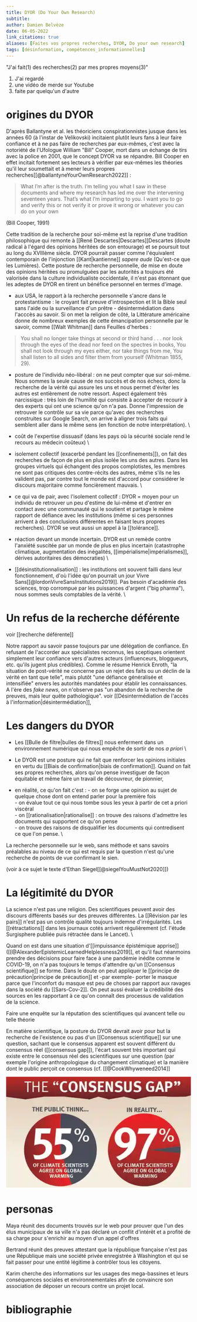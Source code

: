 ```yaml
---
title: DYOR (Do Your Own Research)
subtitle:
author: Damien Belvèze
date: 06-05-2022
link_citations: true
aliases: [Faites vos propres recherches, DYOR, Do your own research]
tags: [désinformation, compétences_informationnelles]
---
```


"J'ai fait(1) des recherches(2) par mes propres moyens(3)"
1. J'ai regardé
2. une vidéo de merde sur Youtube
3. faite par quelqu'un d'autre


# origines du DYOR

D'après Ballantyne et al. les théoriciens conspirationnistes jusque dans les années 60 (à l'instar de Velikovski) incitaient plutôt leurs fans à leur faire confiance et à ne pas faire de recherches par eux-mêmes, c'est avec la notoriété de l'Ufologue William "Bill" Cooper, mort dans un échange de tirs avec la police en 2001, que le concept DYOR va se répandre. Bill Cooper en effet incitait fortement ses lecteurs à vérifier par eux-mêmes les théories qu'il leur soumettait et à mener leurs propres recherches[[@ballantyneYourOwnResearch2022]] : 

>What I’m after is the truth. I’m telling you what I saw in these documents and where my research has led me over the intervening seventeen years. That’s what I’m imparting to you. I want you to go and verify this or not verify it or prove it wrong or whatever you can do on your own

(Bill Cooper, 1991)

Cette tradition de la recherche pour soi-même est la reprise d'une tradition philosophique qui remonte à [[René Descartes|Descartes]]Descartes (doute radical à l'égard des opinions héritées de son entourage) et se poursuit tout au long du XVIIIème siècle. DYOR pourrait passer comme l'équivalent contemporain de l'injonction [[Kant|kantienne]] *sapere aude* (Qu'est-ce que les Lumières). Cette posture de recherche personnelle, de mise en doute des opinions héritées ou promulguées par les autorités a toujours été valorisée dans la culture individualiste occidentale, il n'est pas étonnant que les adeptes de DYOR en tirent un bénéfice personnel en termes d'image. 

- aux USA, le rapport à la recherche personnelle s'ancre dans le protestantisme : le croyant fait preuve d'introspection et lit la Bible seul sans l'aide ou la surveillance d'un prêtre - désintermédiation dans l'acccès au savoir. Si on met la religion de côté, la Littérature américaine donne de nombreux exemples de cette émancipation personnelle par le savoir, comme [[Walt Whitman]] dans Feuilles d'herbes : 

> You shall no longer take things at second or third hand . . . 
> nor look through the eyes of the dead nor feed on the spectres in books, 
> You shall not look through my eyes either, nor take things from me, 
> You shall listen to all sides and filter them from yourself (Whitman 1855, 29).

- posture de l'individu néo-libéral : on ne peut compter que sur soi-même. Nous sommes la seule cause de nos succès et de nos échecs, donc la recherche de la vérité qui assure les uns et nous permet d'éviter les autres est entièrement de notre ressort. Aspect également très narcissique : très loin de l'humilité qui consiste à accepter de recourir à des experts qui ont une science qu'on n'a pas. Donne l'impression de retrouver le contrôle sur sa vie parce qu'avec des recherches construites sur Google Search, on arrive à aligner trois faits qui semblent aller dans le même sens (en fonction de notre interprétation). \

- coût de l'expertise dissuasif (dans les pays où la sécurité sociale rend le recours au médecin coûteux) \

- isolement collectif (exacerbé pendant les [[confinements]]), on fait des recherches de façon de plus en plus isolée les uns des autres. Dans les groupes virtuels qui échangent des propos complotistes, les membres ne sont pas critiques des contre-récits des autres, même s'ils ne les valident pas, par contre tout le monde est d'accord pour considérer le discours majoritaire comme foncièrement mauvais. \

- ce qui va de pair, avec l'isolement collectif : DYOR = moyen pour un individu de retrouver un peu d'estime de lui-même et d'entrer en contact avec une communauté qui le soutient et partage le même rapport de défiance avec les institutions (même si ces personnes arrivent à des conclusions différentes en faisant leurs propres recherches). DYOR se veut aussi un appel à la [[tolérance]].

- réaction devant un monde incertain. DYOR est un remède contre l'anxiété suscitée par un monde de plus en plus incertain (catastrophe climatique, augmentation des inégalités, [[impérialisme|impérialismes]], dérives autoritaires des démocraties) \

- [[désinstitutionnalisation]] : les institutions ont souvent failli dans leur fonctionnement, d'où l'idée qu'on pourrait un jour Vivre Sans[[@lordonVivreSansInstitutions2019]]. Pas besoin d'académie des sciences, trop corrompue par les puissances d'argent ("big pharma"), nous sommes seuls comptables de la vérité. \

# Un refus de la recherche déférente

voir [[recherche déférente]]

Notre rapport au savoir passe toujours par une délégation de confiance. En refusant de l'accorder aux spécialistes reconnus, les sceptiques orientent simplement leur confiance vers d'autres acteurs (influenceurs, bloggueurs, etc. qu'ils jugent plus crédibles). Comme le résume Henrick Enroth, "la situation de post-vérité ne concerne pas un rejet des faits ou un déclin de la vérité en tant que telle", mais plutôt "une défiance généralisée et intensifiée" envers les autorités mandatées pour établir les connaissances. A l'ère des *fake news*, on n'observe pas "un abandon de la recherche de preuves, mais leur quête pathologique". voir [[Désintermédiation de l'accès à l'information|désintermédiation]], 
# Les dangers du DYOR

- Les [[Bulle de filtre|bulles de filtres]] nous enferment dans un environnement numérique qui nous empêche de sortir de nos _a priori_ \

- Le DYOR est une posture qui ne fait que renforcer les opinions initiales en vertu du [[Biais de confirmation|biais de confirmation]]. Quand on fait ses propres recherches, alors qu'on pense investiguer de façon équitable et même faire un travail de découvreur, de pionnier, 
- en réalité, ce qu'on fait c'est : 
           - on se forge une opinion au sujet de quelque chose dont on entend parler pour la première fois \
           - on évalue tout ce qui nous tombe sous les yeux à partir de cet a priori viscéral \
           - on [[rationalisation|rationalise]] : on trouve des raisons d'admettre les documents qui supportent ce qu'on pense \
           - on trouve des raisons de disqualifier les documents qui contredisent ce que l'on pense. \

La recherche personnelle sur le web, sans méthode et sans savoirs préalables au niveau de ce qui est requis par la question n'est qu'une recherche de points de vue confirmant le sien.

(voir à ce sujet le texte d'Ethan Siegel[[@siegelYouMustNot2020]])

# La légitimité du DYOR
La science n'est pas une religion. Des scientifiques peuvent avoir des discours différents basés sur des preuves différentes. La [[Révision par les pairs]] n'est pas un contrôle qualité toujours indemne d'irrégularités. Les [[rétractations]] dans les journaux cotés arrivent régulièrement (cf. l'étude Surgisphere publiée puis rétractée dans le Lancet). \ 

Quand on est dans une situation d'[[impuissance épistémique apprise]] ([[@AlexanderEpistemicLearnedHelplessness2019]], et qu'il faut néanmoins prendre des décisions pour faire face à une pandémie inédite comme le COVID-19, on n'a pas toujours le temps d'attendre qu'un [[Consensus scientifique]] se forme. Dans le doute on peut appliquer le [[principe de précaution|principe de précaution]] et -par exemple- porter le masque parce que l'inconfort du masque est peu de choses par rapport aux ravages dans la société du [[Sars-Cov-2]]. On peut aussi évaluer la crédibilité des sources en les rapportant à ce qu'on connaît des processus de validation de la science.  

Faire une enquête sur la réputation des scientifiques qui avancent telle ou telle théorie


En matière scientifique, la posture du DYOR devrait avoir pour but la recherche de l'existence ou pas d'un [[Consensus scientifique]] sur une question, sachant que le consensus apparent est souvent différent du consensus réel ([[consensus gap]]), l'écart souvent très important qui existe entre le consensus réel des scientifiques sur une question (par exemple l'origine anthropologique du changement climatique) et la manière dont le public perçoit ce consensus (cf. [[@CookWhyweneed2014]]

![](images/consensus_gap.png)

# personas

Maya réunit des documents trouvés sur le web pour prouver que l'un des élus municipaux de sa ville n'a pas déclaré un conflit d'intérêt et a profité de sa charge pour s'enrichir au moyen d'un appel d'offres

Bertrand réunit des preuves attestant que la république française n'est pas une République mais une société privée enregistrée à Washington et qui se fait passer pour une entité légitime à contrôler tous les citoyens. 

Karim cherche des informations sur les usages des mega-bassines et leurs conséquences sociales et environnementales afin de convaincre son association de déposer un recours contre un projet local.

# bibliographie


